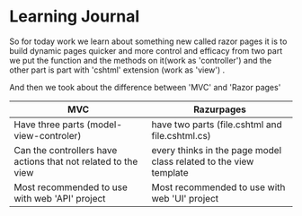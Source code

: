 # Learning Journal
So for today work we learn about something new called razor pages it is to build dynamic pages quicker and more control and efficacy from two part we put the function and the methods on it(work as 'controller') and the other part is part with 'cshtml' extension (work as 'view') .

And then we took about the difference between 'MVC'  and 'Razor pages' 

MVC|Razurpages
----|----
Have three parts (model-view-controler)|have two parts (file.cshtml and file.cshtml.cs)
Can the controllers have actions that not related to the view|every thinks in the page model class related to the view template
Most recommended to use with web 'API' project|Most recommended to use with web 'UI' project
